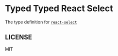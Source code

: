 # Typed Typed React Select

The type definition for [`react-select`](https://github.com/JedWatson/react-select)

## LICENSE

MIT
